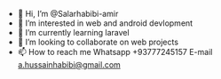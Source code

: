 - 👋 Hi, I’m @Salarhabibi-amir
- 👀 I’m interested in web and android devlopment
- 🌱 I’m currently learning laravel 
- 💞️ I’m looking to collaborate on web projects
- 📫 How to reach me 
Whatsapp +93777245157
E-mail a.hussainhabibi@gmail.com

<!---
Salarhabibi-amir/Salarhabibi-amir is a ✨ special ✨ repository because its `README.md` (this file) appears on your GitHub profile.
You can click the Preview link to take a look at your changes.
--->
